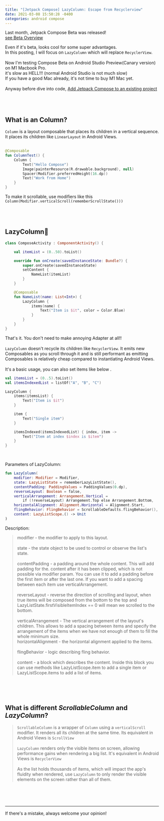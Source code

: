 ```yaml
---
title: "[Jetpack Compose] LazyColumn: Escape from Recyclerview"
date: 2021-03-08 15:50:28 -0400
categories: android compose
---
```


Last month, Jetpack Compose Beta was released!  
[see Beta Overview][beta-overview]  
  
Even if it's beta, looks cool for some super advantages.  
In this posting, I will focus on ```LazyColumn``` which will replace ```RecyclerView```.  
<br>
Now I'm testing Compose Beta on Android Studio Preview(Canary version) on M1 Macbook Pro.  
it's slow as HELL!!! (normal Android Studio is not much slow)  
If you have a good Mac already, it's not time to buy M1 Mac yet.  
<br>
Anyway before dive into code, [Add Jetpack Compose to an existing project][add-jetpack-compose]  
<br>
<br>
<br>

What is an Column?
---------------------
```Column``` is a layout composable that places its children in a vertical sequence.  
It places its children like ```LinearLayout``` in Android Views.  
<br>

```kotlin
@Composable
fun ColumnTest() {
    Column {
        Text("Hello Compose")
        Image(painterResource(R.drawable.background), null)
        Spacer(Modifier.preferredHeight(16.dp))
        Text("Work from Home")
    }
}
```
To make it scrollable, use modifiers like this ```Column(Modifier.verticalScroll(rememberScrollState()))```  
<br>
<br>
<br>

LazyColumn🐌
------------
```kotlin
class ComposeActivity : ComponentActivity() {

    val itemList = (0..50).toList()

    override fun onCreate(savedInstanceState: Bundle?) {
        super.onCreate(savedInstanceState)
        setContent {
            NameList(itemList)
        }
    }

    @Composable
    fun NameList(name: List<Int>) {
        LazyColumn {
            items(name) {
                Text("Item is $it", color = Color.Blue)
            }
        }
    }
}
```
That's it. You don't need to make annoying Adapter at all!!  
<br>
```LazyColumn``` doesn't recycle its children like ```RecyclerView```. It emits new Composables as you scroll through it and is still performant as emitting Composables is relatively cheap compared to instantiating Android Views.  
<br>
It's a basic usage, you can also set items like below . 
<br>
```kotlin
val itemsList = (0..5).toList()
val itemsIndexedList = listOf("A", "B", "C")

LazyColumn {
    items(itemsList) {
        Text("Item is $it")
    }

    item {
        Text("Single item")
    }

    itemsIndexed(itemsIndexedList) { index, item ->
        Text("Item at index $index is $item")
    }
}
```
<br>

Parameters of LazyColumn:
```kotlin
fun LazyColumn(
    modifier: Modifier = Modifier,
    state: LazyListState = rememberLazyListState(),
    contentPadding: PaddingValues = PaddingValues(0.dp),
    reverseLayout: Boolean = false,
    verticalArrangement: Arrangement.Vertical =
        if (!reverseLayout) Arrangement.Top else Arrangement.Bottom,
    horizontalAlignment: Alignment.Horizontal = Alignment.Start,
    flingBehavior: FlingBehavior = ScrollableDefaults.flingBehavior(),
    content: LazyListScope.() -> Unit
)
```
Description:
>modifier - the modifier to apply to this layout.  
><br>
>state - the state object to be used to control or observe the list's state.  
><br>
>contentPadding - a padding around the whole content. This will add padding for the. content after it has been clipped, which is not possible via modifier param. You can use it to add a padding before the first item or after the last one. If you want to add a spacing between each item use verticalArrangement.  
><br>
>reverseLayout - reverse the direction of scrolling and layout, when true items will be composed from the bottom to the top and LazyListState.firstVisibleItemIndex == 0 will mean we scrolled to the bottom.  
><br>
>verticalArrangement - The vertical arrangement of the layout's children. This allows to add a spacing between items and specify the arrangement of the items when we have not enough of them to fill the whole   minimum size.
><br>
>horizontalAlignment - the horizontal alignment applied to the items.  
><br>
>flingBehavior - logic describing fling behavior.  
><br>
>content - a block which describes the content. Inside this block you can use methods like LazyListScope.item to add a single item or LazyListScope.items to add a list of items.  
<br>
<br>
<br>

What is different *ScrollableColumn* and *LazyColumn*?
---------------------------------------------------------
>```ScrollableColumn``` is a wrapper of ```Column``` using a ```verticalScroll``` modifier. It renders all its children at the same time. Its equivalent in Android Views is ```ScrollView```  
><br>
>```LazyColumn``` renders only the visible items on screen, allowing performance gains when rendering a big list. It's equivalent in Android Views is ```RecyclerView```  
><br>
>As the list holds thousands of items, which will impact the app's fluidity when rendered, use ```LazyColumn``` to only render the visible elements on the screen rather than all of them.  
<br>
<br>
<br>

********************

If there's a mistake, always welcome your opinion!  


[beta-overview]: https://youtu.be/Ef1xKWjA9E8
[add-jetpack-compose]: https://developer.android.com/jetpack/compose/setup#add-compose
